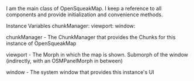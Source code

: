 I am the main class of OpenSqueakMap. I keep a reference to all components and provide initialization and convenience methods.

Instance Variables
	chunkManager:		<OSMChunkManager>
	viewport:		<OSMViewport>
	window:		<PluggableSystemWindow>

chunkManager
	- The ChunkManager that provides the Chunks for this instance of OpenSqueakMap

viewport
	- The Morph in which the map is shown. Submorph of the window (indirectly, with an OSMPanelMorph in between)

window
	- The system window that provides this instance's UI